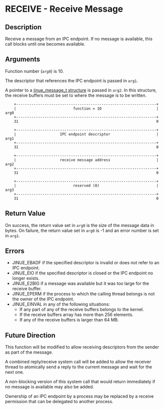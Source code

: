 # RECEIVE - Receive Message

## Description

Receive a message from an IPC endpoint. If no message is available, this call
blocks until one becomes available.

## Arguments

Function number (`arg0`) is 10.

The descriptor that references the IPC endpoint is passed in `arg1`.

A pointer to a [jinue_message_t structure](../../include/libc/jinue/shared/ipc.h)
is passed in `arg2`. In this structure, the receive buffers must be set to
where the message is to be written.

```
    +----------------------------------------------------------------+
    |                          function = 10                         |  arg0
    +----------------------------------------------------------------+
    31                                                               0
    
    +----------------------------------------------------------------+
    |                    IPC endpoint descriptor                     |  arg1
    +----------------------------------------------------------------+
    31                                                               0

    +----------------------------------------------------------------+
    |                    receive message address                     |  arg2
    +----------------------------------------------------------------+
    31                                                               0

    +----------------------------------------------------------------+
    |                          reserved (0)                          |  arg3
    +----------------------------------------------------------------+
    31                                                               0
```

## Return Value

On success, the return value set in `arg0` is the size of the message data in
bytes. On failure, the return value set in `arg0` is -1 and an error number is
set in `arg1`.

## Errors

* JINUE_EBADF if the specified descriptor is invalid or does not refer to an
IPC endpoint.
* JINUE_EIO if the specified descriptor is closed or the IPC endpoint no longer
exists.
* JINUE_E2BIG if a message was available but it was too large for the receive
buffer.
* JINUE_EPERM if the process to which the calling thread belongs is not the
owner of the IPC endpoint.
* JINUE_EINVAL in any of the following situations:
    * If any part of any of the receive buffers belongs to the kernel.
    * If the receive buffers array has more than 256 elements.
    * If any of the receive buffers is larger than 64 MB.

## Future Direction

This function will be modified to allow receiving descriptors from the sender as
part of the message.

A combined reply/receive system call will be added to allow the receiver thread
to atomically send a reply to the current message and wait for the next one.

A non-blocking version of this system call that would return immediately if no
message is available may also be added.

Ownership of an IPC endpoint by a process may be replaced by a receive
permission that can be delegated to another process.
